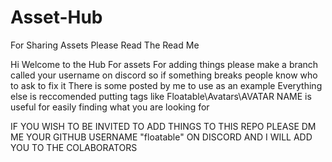 # Asset-Hub
For Sharing Assets Please Read The Read Me

Hi Welcome to the Hub For assets For adding things please make a branch called your username on discord so if something breaks people know who to ask to fix it There is some posted by me to use as an example
Everything else is reccomended putting tags like Floatable\Avatars\AVATAR NAME is useful for easily finding what you are looking for

IF YOU WISH TO BE INVITED TO ADD THINGS TO THIS REPO PLEASE DM ME YOUR GITHUB USERNAME "floatable" ON DISCORD AND I WILL ADD YOU TO THE COLABORATORS
